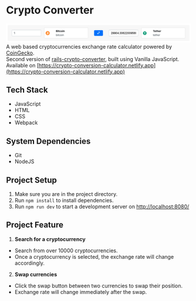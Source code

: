 # Crypto Converter

![Project Screenshot](./src/assets/project-screenshot.png)
A web based cryptocurrencies exchange rate calculator powered by [CoinGecko](https://www.coingecko.com/en/api). <br>
Second version of [rails-crypto-converter](https://github.com/WeiSin99/rails-crypto-converter), built using Vanilla JavaScript.
Available on [https://crypto-conversion-calculator.netlify.app](https://crypto-conversion-calculator.netlify.app)

## Tech Stack

- JavaScript
- HTML
- CSS
- Webpack

## System Dependencies

- Git
- NodeJS

## Project Setup

1. Make sure you are in the project directory.
2. Run `npm install` to install dependencies.
3. Run `npm run dev` to start a development server on [http://localhost:8080/](http://localhost:8080/)

## Project Feature

1. **Search for a cryptocurrency**

- Search from over 10000 cryptocurrencies.
- Once a cryptocurrency is selected, the exchange rate will change accordingly.

2. **Swap currencies**

- Click the swap button between two currencies to swap their position.
- Exchange rate will change immediately after the swap.
